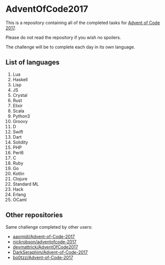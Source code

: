 # AdventOfCode2017

This is a repository containing all of the completed tasks for [Advent of Code 2017](http://adventofcode.com/).

Please do not read the repository if you wish no spoilers.

The challenge will be to complete each day in its own language.

## List of languages

1. Lua
2. Haskell
3. Lisp
4. JS
5. Crystal
6. Rust
7. Elixir
8. Scala
9. Python3
10. Groovy
11. D
12. Swift
13. Dart
14. Solidity
15. PHP
16. Perl6
17. C
18. Ruby
19. Go
20. Kotlin
21. Clojure
22. Standard ML
23. Hack
24. Erlang
25. OCaml

## Other repositories

Same challenge completed by other users:

* [aaomidi/Advent-of-Code-2017](https://github.com/aaomidi/Advent-of-Code-2017)
* [nickrobson/adventofcode-2017](https://github.com/nickrobson/adventofcode-2017)
* [devmattrick/AdventOfCode2017](https://github.com/devmattrick/AdventOfCode2017)
* [DarkSeraphim/Advent-of-Code-2017](https://github.com/DarkSeraphim/Advent-of-Code-2017)
* [bo0tzz/Advent-of-Code-2017](https://github.com/bo0tzz/Advent-of-Code-2017)
